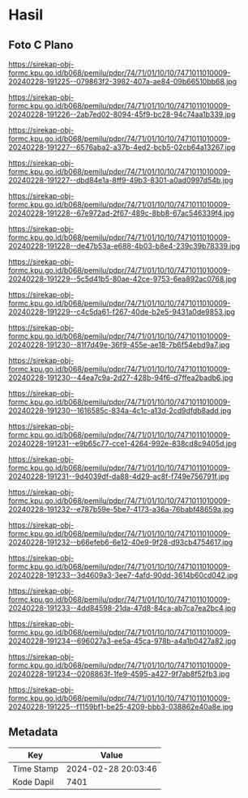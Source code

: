 # Hasil

## Foto C Plano

https://sirekap-obj-formc.kpu.go.id/b068/pemilu/pdpr/74/71/01/10/10/7471011010009-20240228-191225--079863f2-3982-407a-ae84-09b66510bb68.jpg

https://sirekap-obj-formc.kpu.go.id/b068/pemilu/pdpr/74/71/01/10/10/7471011010009-20240228-191226--2ab7ed02-8094-45f9-bc28-94c74aa1b339.jpg

https://sirekap-obj-formc.kpu.go.id/b068/pemilu/pdpr/74/71/01/10/10/7471011010009-20240228-191227--6576aba2-a37b-4ed2-bcb5-02cb64a13267.jpg

https://sirekap-obj-formc.kpu.go.id/b068/pemilu/pdpr/74/71/01/10/10/7471011010009-20240228-191227--dbd84e1a-8ff9-49b3-8301-a0ad0997d54b.jpg

https://sirekap-obj-formc.kpu.go.id/b068/pemilu/pdpr/74/71/01/10/10/7471011010009-20240228-191228--67e972ad-2f67-489c-8bb8-67ac546339f4.jpg

https://sirekap-obj-formc.kpu.go.id/b068/pemilu/pdpr/74/71/01/10/10/7471011010009-20240228-191228--de47b53a-e688-4b03-b8e4-239c39b78339.jpg

https://sirekap-obj-formc.kpu.go.id/b068/pemilu/pdpr/74/71/01/10/10/7471011010009-20240228-191229--5c5d41b5-80ae-42ce-9753-6ea892ac0768.jpg

https://sirekap-obj-formc.kpu.go.id/b068/pemilu/pdpr/74/71/01/10/10/7471011010009-20240228-191229--c4c5da61-f267-40de-b2e5-9431a0de9853.jpg

https://sirekap-obj-formc.kpu.go.id/b068/pemilu/pdpr/74/71/01/10/10/7471011010009-20240228-191230--81f7d49e-36f9-455e-ae18-7b6f54ebd9a7.jpg

https://sirekap-obj-formc.kpu.go.id/b068/pemilu/pdpr/74/71/01/10/10/7471011010009-20240228-191230--44ea7c9a-2d27-428b-94f6-d7ffea2badb6.jpg

https://sirekap-obj-formc.kpu.go.id/b068/pemilu/pdpr/74/71/01/10/10/7471011010009-20240228-191230--1616585c-834a-4c1c-a13d-2cd9dfdb8add.jpg

https://sirekap-obj-formc.kpu.go.id/b068/pemilu/pdpr/74/71/01/10/10/7471011010009-20240228-191231--e9b65c77-cce1-4264-992e-838cd8c9405d.jpg

https://sirekap-obj-formc.kpu.go.id/b068/pemilu/pdpr/74/71/01/10/10/7471011010009-20240228-191231--9d4039df-da88-4d29-ac8f-f749e756791f.jpg

https://sirekap-obj-formc.kpu.go.id/b068/pemilu/pdpr/74/71/01/10/10/7471011010009-20240228-191232--e787b59e-5be7-4173-a36a-76babf48659a.jpg

https://sirekap-obj-formc.kpu.go.id/b068/pemilu/pdpr/74/71/01/10/10/7471011010009-20240228-191232--b66efeb6-6e12-40e9-9f28-d93cb4754617.jpg

https://sirekap-obj-formc.kpu.go.id/b068/pemilu/pdpr/74/71/01/10/10/7471011010009-20240228-191233--3d4609a3-3ee7-4afd-90dd-3614b60cd042.jpg

https://sirekap-obj-formc.kpu.go.id/b068/pemilu/pdpr/74/71/01/10/10/7471011010009-20240228-191233--4dd84598-21da-47d8-84ca-ab7ca7ea2bc4.jpg

https://sirekap-obj-formc.kpu.go.id/b068/pemilu/pdpr/74/71/01/10/10/7471011010009-20240228-191234--696027a3-ee5a-45ca-978b-a4a1b0427a82.jpg

https://sirekap-obj-formc.kpu.go.id/b068/pemilu/pdpr/74/71/01/10/10/7471011010009-20240228-191234--0208863f-1fe9-4595-a427-9f7ab8f52fb3.jpg

https://sirekap-obj-formc.kpu.go.id/b068/pemilu/pdpr/74/71/01/10/10/7471011010009-20240228-191225--f1159bf1-be25-4209-bbb3-038862e40a8e.jpg


## Metadata

| Key        | Value               |
| ---------- | ------------------- |
| Time Stamp | 2024-02-28 20:03:46 |
| Kode Dapil | 7401                |



